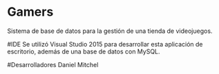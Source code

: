 # Gamers
Sistema de base de datos para la gestión de una tienda de videojuegos.

#IDE
Se utilizó Visual Studio 2015 para desarrollar esta aplicación de escritorio, 
además de una base de datos con MySQL.

#Desarrolladores
Daniel Mitchel
